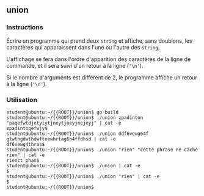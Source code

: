 ## union

### Instructions

Écrire un programme qui prend deux `string` et affiche, sans doublons, les caractères qui apparaissent dans l'une ou l'autre des `string`.

L'affichage se fera dans l'ordre d'apparition des caractères de la ligne de commande, et il sera suivi d'un retour à la ligne (`'\n'`).

Si le nombre d'arguments est différent de 2, le programme affiche un retour à la ligne (`'\n'`).

### Utilisation

```console
student@ubuntu:~/{{ROOT}}/union$ go build
student@ubuntu:~/{{ROOT}}/union$ ./union zpadinton "paqefwtdjetyiytjneytjoeyjnejeyj" | cat -e
zpadintoqefwjy$
student@ubuntu:~/{{ROOT}}/union$ ./union ddf6vewg64f gtwthgdwthdwfteewhrtag6h4ffdhsd | cat -e
df6vewg4thras$
student@ubuntu:~/{{ROOT}}/union$ ./union "rien" "cette phrase ne cache rien" | cat -e
rienct phas$
student@ubuntu:~/{{ROOT}}/union$ ./union | cat -e
$
student@ubuntu:~/{{ROOT}}/union$ ./union "rien" | cat -e
$
student@ubuntu:~/{{ROOT}}/union$
```
